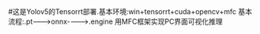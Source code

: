 #这是Yolov5的Tensorrt部署.基本环境:win+tensorrt+cuda+opencv+mfc
基本流程:.pt--->onnx---->.engine
用MFC框架实现PC界面可视化推理
